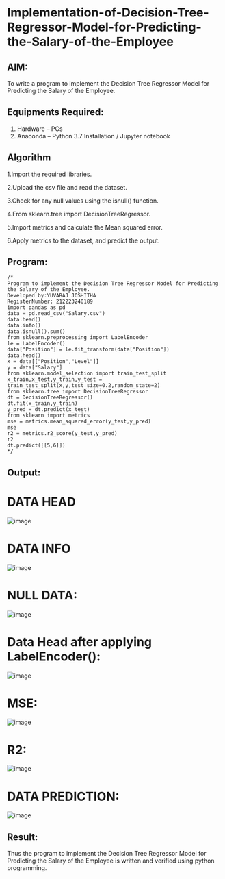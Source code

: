 # Implementation-of-Decision-Tree-Regressor-Model-for-Predicting-the-Salary-of-the-Employee

## AIM:
To write a program to implement the Decision Tree Regressor Model for Predicting the Salary of the Employee.

## Equipments Required:
1. Hardware – PCs
2. Anaconda – Python 3.7 Installation / Jupyter notebook

## Algorithm
1.Import the required libraries.

2.Upload the csv file and read the dataset.

3.Check for any null values using the isnull() function.

4.From sklearn.tree import DecisionTreeRegressor.

5.Import metrics and calculate the Mean squared error.

6.Apply metrics to the dataset, and predict the output.

## Program:
```
/*
Program to implement the Decision Tree Regressor Model for Predicting the Salary of the Employee.
Developed by:YUVARAJ JOSHITHA 
RegisterNumber: 212223240189
import pandas as pd
data = pd.read_csv("Salary.csv")
data.head()
data.info()
data.isnull().sum()
from sklearn.preprocessing import LabelEncoder
le = LabelEncoder()
data["Position"] = le.fit_transform(data["Position"])
data.head()
x = data[["Position","Level"]]
y = data["Salary"]
from sklearn.model_selection import train_test_split
x_train,x_test,y_train,y_test = train_test_split(x,y,test_size=0.2,random_state=2)
from sklearn.tree import DecisionTreeRegressor
dt = DecisionTreeRegressor()
dt.fit(x_train,y_train)
y_pred = dt.predict(x_test)
from sklearn import metrics
mse = metrics.mean_squared_error(y_test,y_pred)
mse
r2 = metrics.r2_score(y_test,y_pred)
r2
dt.predict([[5,6]]) 
*/
```

## Output:
# DATA HEAD
![image](https://github.com/Joshitha-YUVARAJ/Implementation-of-Decision-Tree-Regressor-Model-for-Predicting-the-Salary-of-the-Employee/assets/145742770/2ed7b389-62ec-4d47-ab82-d6e4f1e9995e)
# DATA INFO
![image](https://github.com/Joshitha-YUVARAJ/Implementation-of-Decision-Tree-Regressor-Model-for-Predicting-the-Salary-of-the-Employee/assets/145742770/baae15fd-3073-4dc1-9163-efcd12a3209a)
# NULL DATA:
![image](https://github.com/Joshitha-YUVARAJ/Implementation-of-Decision-Tree-Regressor-Model-for-Predicting-the-Salary-of-the-Employee/assets/145742770/065a18aa-5695-466e-b903-efc1870d8bc4)

# Data Head after applying LabelEncoder():
![image](https://github.com/Joshitha-YUVARAJ/Implementation-of-Decision-Tree-Regressor-Model-for-Predicting-the-Salary-of-the-Employee/assets/145742770/349bb6b8-b6e0-4424-bc71-37f7d7cff963)
# MSE:
![image](https://github.com/Joshitha-YUVARAJ/Implementation-of-Decision-Tree-Regressor-Model-for-Predicting-the-Salary-of-the-Employee/assets/145742770/fa140f38-ca75-4399-a4d3-1468cd09d6a9)
# R2:
![image](https://github.com/Joshitha-YUVARAJ/Implementation-of-Decision-Tree-Regressor-Model-for-Predicting-the-Salary-of-the-Employee/assets/145742770/79cde4e5-04ec-4c58-9e90-cabda2fb5acb)
# DATA PREDICTION:
![image](https://github.com/Joshitha-YUVARAJ/Implementation-of-Decision-Tree-Regressor-Model-for-Predicting-the-Salary-of-the-Employee/assets/145742770/9fdb2ae9-3e9b-43cc-b1bb-7d4f0d49d265)



## Result:
Thus the program to implement the Decision Tree Regressor Model for Predicting the Salary of the Employee is written and verified using python programming.
